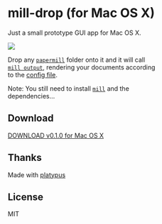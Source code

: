 # mill-drop (for Mac OS X)

Just a small prototype GUI app for Mac OS X.

![](http://papermill.github.io/mill-drop-osx/images/mill-drop-screenshot-1.png)

Drop any [`papermill`](https://github.com/papermill/documentation) folder onto it and it will call [`mill output`](https://github.com/papermill/mill), rendering your documents according to the [config file](https://github.com/papermill/mill#project-configuration-papermilljson).

Note: You still need to install [`mill`](https://github.com/papermill/mill) and the dependencies…


## Download

[DOWNLOAD v0.1.0 for Mac OS X](http://papermill.github.io/mill-drop-osx/builds/mill-drop.app-v0.1.0.zip)

## Thanks
  
Made with [platypus](http://sveinbjorn.org/platypus)

## License

MIT

<style>
body {
  margin: auto;
  width: 33%;
  min-width: 24em;
  max-width: 28em;
}
</style>